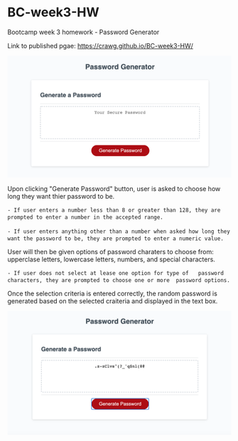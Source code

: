 # BC-week3-HW
Bootcamp week 3 homework - Password Generator

Link to published pgae: https://crawg.github.io/BC-week3-HW/

![Screenshot 1](https://github.com/CrawG/BC-week3-HW/blob/master/PG%20Screenshot%201.png)

Upon clicking "Generate Password" button, user is asked to choose how long they want thier password to be. 

    - If user enters a number less than 8 or greater than 128, they are prompted to enter a number in the accepted range. 

    - If user enters anything other than a number when asked how long they want the password to be, they are prompted to enter a numeric value. 

User will then be given options of password charaters to choose from: upperclase letters, lowercase letters, numbers, and special characters.

    - If user does not select at lease one option for type of   password characters, they are prompted to choose one or more  password options.

Once the selection criteria is entered correctly, the random password is generated based on the selected craiteria and displayed in the text box.
 
![Screenshot 2](https://github.com/CrawG/BC-week3-HW/blob/master/PG%20Screenshot%202.png) 
